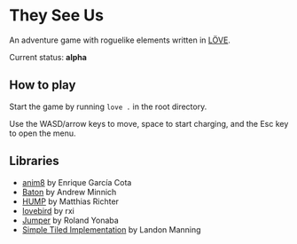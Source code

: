 # They See Us
An adventure game with roguelike elements written in [LÖVE](love2d.org).

Current status: **alpha**

## How to play
Start the game by running `love .` in the root directory.

Use the WASD/arrow keys to move, space to start charging, and the Esc key to open the menu.

## Libraries
* [anim8](github.com/kikito/anim8) by Enrique García Cota
* [Baton](github.com/tesselode/baton) by Andrew Minnich
* [HUMP](github.com/vrld/hump) by Matthias Richter
* [lovebird](github.com/rxi/lovebird) by rxi
* [Jumper](github.com/Yonaba/Jumper) by Roland Yonaba
* [Simple Tiled Implementation](github.com/karai17/Simple-Tiled-Implementation) by Landon Manning


